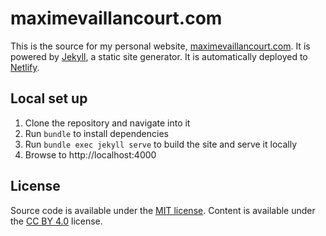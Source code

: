 # maximevaillancourt.com

This is the source for my personal website, [maximevaillancourt.com](http://www.maximevaillancourt.com/). It is powered by [Jekyll](http://jekyllrb.com), a static site generator. It is automatically deployed to [Netlify](https://www.netlify.com/).

## Local set up

1. Clone the repository and navigate into it
1. Run `bundle` to install dependencies
1. Run `bundle exec jekyll serve` to build the site and serve it locally
1. Browse to http://localhost:4000

## License

Source code is available under the [MIT license](LICENSE.md). Content is available under the [CC BY 4.0](https://creativecommons.org/licenses/by/4.0/) license.
